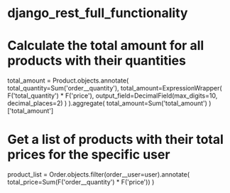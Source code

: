 # django_rest_full_functionality


# Calculate the total amount for all products with their quantities
total_amount = Product.objects.annotate(
    total_quantity=Sum('order__quantity'),
    total_amount=ExpressionWrapper(
        F('total_quantity') * F('price'),
        output_field=DecimalField(max_digits=10, decimal_places=2)
    )
).aggregate(
    total_amount=Sum('total_amount')
)['total_amount']


# Get a list of products with their total prices for the specific user
product_list = Order.objects.filter(order__user=user).annotate(
    total_price=Sum(F('order__quantity') * F('price'))
)